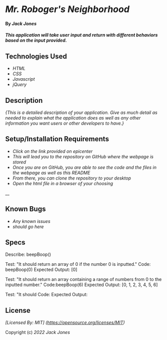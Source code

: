 # _Mr. Roboger's Neighborhood_

#### By _**Jack Jones**_

#### _This application will take user input and return with different behaviors based on the input provided._

## Technologies Used

* _HTML_
* _CSS_
* _Javascript_
* _jQuery_

## Description

_{This is a detailed description of your application. Give as much detail as needed to explain what the application does as well as any other information you want users or other developers to have.}_

## Setup/Installation Requirements

* _Click on the link provided on epicenter_
* _This will lead you to the repository on GitHub where the webpage is stored_
* _Once you are on GitHub, you are able to see the code and the files in the webpage as well as this README_
* _From there, you can clone the repository to your desktop_
* _Open the html file in a browser of your choosing_

__

## Known Bugs

* _Any known issues_
* _should go here_

## Specs

Describe: beepBoop()

Test: "It should return an array of 0 if the number 0 is inputted."
Code: beepBoop(0)
Expected Output: [0]

Test: "It should return an array containing a range of numbers from 0 to the inputted number."
Code:beepBoop(6)
Expected Output: [0, 1, 2, 3, 4, 5, 6]

Test: "It should
Code:
Expected Output:



## License

_[Licensed By: MIT] (https://opensource.org/licenses/MIT)_

Copyright (c) _2022_ _Jack Jones_